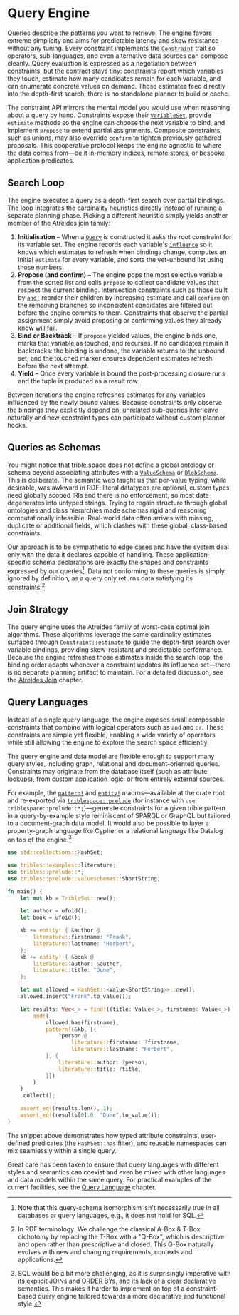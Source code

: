 # Query Engine

Queries describe the patterns you want to retrieve. The engine favors extreme
simplicity and aims for predictable latency and skew resistance without any
tuning. Every constraint implements the
[`Constraint`](crate::query::Constraint) trait so operators, sub-languages, and
even alternative data sources can compose cleanly. Query evaluation is
expressed as a negotiation between constraints, but the contract stays tiny:
constraints report which variables they touch, estimate how many candidates
remain for each variable, and can enumerate concrete values on demand. Those
estimates feed directly into the depth-first search; there is no standalone
planner to build or cache.

The constraint API mirrors the mental model you would use when reasoning about
a query by hand. Constraints expose their
[`VariableSet`](crate::query::VariableSet), provide `estimate` methods so the
engine can choose the next variable to bind, and implement `propose` to extend
partial assignments. Composite constraints, such as unions, may also override
`confirm` to tighten previously gathered proposals. This cooperative protocol
keeps the engine agnostic to where the data comes from—be it in-memory
indices, remote stores, or bespoke application predicates.

## Search Loop

The engine executes a query as a depth-first search over partial bindings. The
loop integrates the cardinality heuristics directly instead of running a
separate planning phase. Picking a different heuristic simply yields another
member of the Atreides join family:

1. **Initialisation** – When a [`Query`](crate::query::Query) is constructed it
   asks the root constraint for its variable set. The engine records each
   variable's [`influence`](crate::query::Constraint::influence) so it knows
   which estimates to refresh when bindings change, computes an initial
   `estimate` for every variable, and sorts the yet-unbound list using those
   numbers.
2. **Propose (and confirm)** – The engine pops the most selective variable from
   the sorted list and calls `propose` to collect candidate values that respect
   the current binding. Intersection constraints such as those built by
   [`and!`](crate::prelude::and) reorder their children by increasing estimate
   and call `confirm` on the remaining branches so inconsistent candidates are
   filtered out before the engine commits to them. Constraints that observe the
   partial assignment simply avoid proposing or confirming values they already
   know will fail.
3. **Bind or Backtrack** – If `propose` yielded values, the engine binds one,
   marks that variable as touched, and recurses. If no candidates remain it
   backtracks: the binding is undone, the variable returns to the unbound set,
   and the touched marker ensures dependent estimates refresh before the next
   attempt.
4. **Yield** – Once every variable is bound the post-processing closure runs
   and the tuple is produced as a result row.

Between iterations the engine refreshes estimates for any variables influenced
by the newly bound values. Because constraints only observe the bindings they
explicitly depend on, unrelated sub-queries interleave naturally and new
constraint types can participate without custom planner hooks.

## Queries as Schemas

You might notice that trible.space does not define a global ontology or schema
beyond associating attributes with a
[`ValueSchema`](crate::value::ValueSchema) or
[`BlobSchema`](crate::prelude::BlobSchema). This is deliberate. The semantic web
taught us that per-value typing, while desirable, was awkward in RDF: literal
datatypes are optional, custom types need globally scoped IRIs and there is no
enforcement, so most data degenerates into untyped strings. Trying to regain
structure through global ontologies and class hierarchies made schemas rigid
and reasoning computationally infeasible. Real-world data often arrives with
missing, duplicate or additional fields, which clashes with these global,
class-based constraints.

Our approach is to be sympathetic to edge cases and have the system deal only
with the data it declares capable of handling. These application-specific
schema declarations are exactly the shapes and constraints expressed by our
queries[^1]. Data not conforming to these queries is simply ignored by
definition, as a query only returns data satisfying its constraints.[^2]

## Join Strategy

The query engine uses the Atreides family of worst-case optimal join
algorithms. These algorithms leverage the same cardinality estimates surfaced
through `Constraint::estimate` to guide the depth-first search over variable
bindings, providing skew-resistant and predictable performance. Because the
engine refreshes those estimates inside the search loop, the binding order
adapts whenever a constraint updates its influence set—there is no separate
planning artifact to maintain. For a detailed discussion, see the [Atreides
Join](atreides-join.md)
chapter.

## Query Languages

Instead of a single query language, the engine exposes small composable
constraints that combine with logical operators such as `and` and `or`. These
constraints are simple yet flexible, enabling a wide variety of operators while
still allowing the engine to explore the search space efficiently.

The query engine and data model are flexible enough to support many query
styles, including graph, relational and document-oriented queries. Constraints
may originate from the database itself (such as attribute lookups), from custom
application logic, or from entirely external sources.

For example, the [`pattern!`](crate::pattern!) and
[`entity!`](crate::entity!) macros—available at the crate root and re-exported
via [`triblespace::prelude`](crate::prelude) (for instance with
`use triblespace::prelude::*;`)—generate constraints for a given trible pattern in
a query-by-example style reminiscent of SPARQL or GraphQL but tailored to a
document-graph data model. It would also be possible to layer a property-graph
language like Cypher or a relational language like Datalog on top of the
engine.[^3]

```rust
use std::collections::HashSet;

use tribles::examples::literature;
use tribles::prelude::*;
use tribles::prelude::valueschemas::ShortString;

fn main() {
    let mut kb = TribleSet::new();

    let author = ufoid();
    let book = ufoid();

    kb += entity! { &author @
        literature::firstname: "Frank",
        literature::lastname: "Herbert",
    };
    kb += entity! { &book @
        literature::author: &author,
        literature::title: "Dune",
    };

    let mut allowed = HashSet::<Value<ShortString>>::new();
    allowed.insert("Frank".to_value());

    let results: Vec<_> = find!((title: Value<_>, firstname: Value<_>),
        and!(
            allowed.has(firstname),
            pattern!(&kb, [{
                ?person @
                    literature::firstname: ?firstname,
                    literature::lastname: "Herbert",
            }, {
                literature::author: ?person,
                literature::title: ?title,
            }])
        )
    )
    .collect();

    assert_eq!(results.len(), 1);
    assert_eq!(results[0].0, "Dune".to_value());
}
```

The snippet above demonstrates how typed attribute constraints, user-defined
predicates (the `HashSet::has` filter), and reusable namespaces can mix
seamlessly within a single query.

Great care has been taken to ensure that query languages with different styles
and semantics can coexist and even be mixed with other languages and data models
within the same query. For practical examples of the current facilities, see the
[Query Language](query-language.md) chapter.

[^1]: Note that this query-schema isomorphism isn't necessarily true in all
databases or query languages, e.g., it does not hold for SQL.
[^2]: In RDF terminology: We challenge the classical A-Box & T-Box dichotomy by
replacing the T-Box with a "Q-Box", which is descriptive and open rather than
prescriptive and closed. This Q-Box naturally evolves with new and changing
requirements, contexts and applications.
[^3]: SQL would be a bit more challenging, as it is surprisingly imperative
with its explicit JOINs and ORDER BYs, and its lack of a clear declarative
semantics. This makes it harder to implement on top of a constraint-based query
engine tailored towards a more declarative and functional style.
